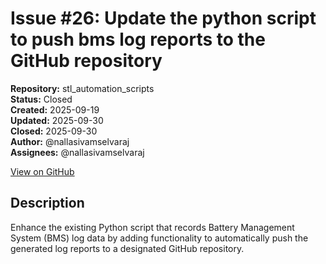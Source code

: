 # Issue #26: Update the python script to push bms log reports to the GitHub repository

**Repository:** stl_automation_scripts  
**Status:** Closed  
**Created:** 2025-09-19  
**Updated:** 2025-09-30  
**Closed:** 2025-09-30  
**Author:** @nallasivamselvaraj  
**Assignees:** @nallasivamselvaraj  

[View on GitHub](https://github.com/Simtestlab/stl_automation_scripts/issues/26)

## Description

Enhance the existing Python script that records Battery Management System (BMS) log data by adding functionality to automatically push the generated log reports to a designated GitHub repository.